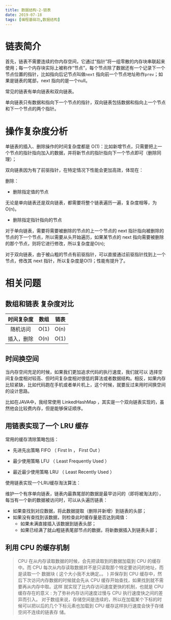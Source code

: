 ```yaml
---
title: 数据结构-2-链表
date: 2019-07-18 
tags: [编程基础功,数据结构]
---
```




# 链表简介

首先，链表不需要连续的你内存空间，它通过“指针”将一组零散的内存块串联起来使用；每一个内存块实际上被称作“节点”，每个节点除了数据还有一个记录下一个节点位置的指针，比如指向后记节点叫做`next` 指向前一个节点地址称作`prev`；如果是链表的尾部，next 指向的是一个null。

常见的链表有单向链表和双向链表。

单向链表只有数据和指向下一个节点的指针，双向链表包括数据和指向上一个节点和下一个节点的两个指针。

# 操作复杂度分析

单链表的插入、删除操作的时间复杂度都是 O(1)：比如新增节点，只需要把上一个节点的指针指向加入的数据，并将新节点的指针指向下一个节点即可（删除同理）；

双向链表因为有了前驱指针，在特定情况下性能会更加高效，体现在：

删除：

- 删除指定值的节点

无论是单向链表还是双向链表，都需要将整个链表遍历一遍，复杂度相等，为 O(n)。

- 删除指定指针指向的节点

对于单向链表，需要将需要被删除的节点的上一个节点的 next 指针指向被删除的节点的下一个节点，所以需要从头开始遍历，如果某节点的 next 指向需要被删除的那个节点，则将它进行修改，所以复杂度是O(n);

对于双向链表，由于被山粗的节点有前驱指针，可以直接通过前驱指针找到上一个节点，修改其 next 指针，所以复杂度是O(1)；性能有提升了。

# 相关问题

## 数组和链表 复杂度对比

| 时间复杂度 | 数组 | 链表 |
| :--------: | ---- | ---- |
|  随机访问  | O(1) | O(n) |
| 插入，删除 | O(n) | O(1) |

## 时间换空间

当内存空间充足的时候，如果我们更加追求代码的执行速度，我们就可以
选择空间复杂度相对较高、但时间复杂度相对很低的算法或者数据结构。相反，如果内存比较紧缺，比如代码跑在手机或者单片机上，这个时候，就要反过来用时间换空间的设计思路。

比如在JAVA中，我经常使用 LinkedHashMap ，其实是一个双向链表实现的，虽然他会比较费内存，但是能够保证顺序。

## 用链表实现了一个 LRU 缓存

常用的缓存清除策略包括：

- 先进先出策略 FIFO （ First In ， First Out ）

- 最少使用策略 LFU （ Least Frequently Used ）

- 最近最少使用策略 LRU （ Least Recently Used ）

使用链表实现一个LRU缓存淘汰算法：

维护一个有序单向链表，链表内最靠尾部的数据是最早访问的（即将被淘汰的），每当有一个新的数据被访问时，可以从头遍历链表：

- 如果查找到对应数据，将此数据提取（删除并新增）到链表的头部；
- 如果没有查找到该数据，则检查此时缓存量是否达到阈值：
  - 如果未满直接插入该数据到链表头部；
  - 如果已经满了就山粗链表尾部节点的数据，将新数据插入到链表头部；

## 利用 CPU  的缓存机制

> CPU 在从内存读取数据的时候，会先把读取到的数据加载到 CPU 的缓存中。而 CPU 每次从内存读取数据并不是只读取那个特定要访问的地址，而是读取一个
> 数据块 ( 这个大小我不太确定。。 ) 并保存到 CPU 缓存中，然后下次访问内存数据的时候就会先从 CPU 缓存开始查找，如果找到就不需要再从内存中取。这样
> 就实现了比内存访问速度更快的机制，也就是 CPU 缓存存在的意义 : 为了弥补内存访问速度过慢与 CPU 执行速度快之间的差异而引入。
> 对于数组来说，存储空间是连续的，所以在加载某个下标的时候可以把以后的几个下标元素也加载到 CPU 缓存这样执行速度会快于存储空间不连续的链表存
> 储。










